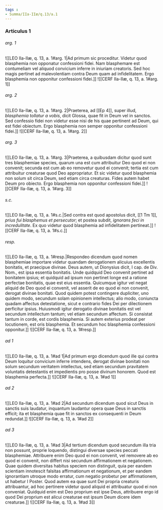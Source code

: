 ```yaml
---
tags : 
- Summa/IIa-IIæ/q.13/a.1
---
```


### Articulus 1

###### arg. 1
![[LEO IIa-IIæ, q. 13, a. 1#arg. 1|Ad primum sic proceditur. Videtur quod blasphemia non opponatur confessioni fidei. Nam blasphemare est contumeliam vel aliquod convicium inferre in iniuriam creatoris. Sed hoc magis pertinet ad malevolentiam contra Deum quam ad infidelitatem. Ergo blasphemia non opponitur confessioni fidei.]]
![[CERF IIa-IIæ, q. 13, a. 1#arg. 1]]

###### arg. 2
![[LEO IIa-IIæ, q. 13, a. 1#arg. 2|Praeterea, ad [[Ep 4]], super illud, *blasphemia tollatur a vobis*, dicit Glossa, quae fit in Deum vel in sanctos. Sed confessio fidei non videtur esse nisi de his quae pertinent ad Deum, qui est fidei obiectum. Ergo blasphemia non semper opponitur confessioni fidei.]]
![[CERF IIa-IIæ, q. 13, a. 1#arg. 2]]

###### arg. 3
![[LEO IIa-IIæ, q. 13, a. 1#arg. 3|Praeterea, a quibusdam dicitur quod sunt tres blasphemiae species, quarum una est cum attribuitur Deo quod ei non convenit; secunda est cum ab eo removetur quod ei convenit; tertia est cum attribuitur creaturae quod Deo appropriatur. Et sic videtur quod blasphemia non solum sit circa Deum, sed etiam circa creaturas. Fides autem habet Deum pro obiecto. Ergo blasphemia non opponitur confessioni fidei.]]
![[CERF IIa-IIæ, q. 13, a. 1#arg. 3]]

###### s.c.
![[LEO IIa-IIæ, q. 13, a. 1#s.c.|Sed contra est quod apostolus dicit, [[1 Tm 1]], *prius fui blasphemus et persecutor*; et postea subdit, *ignorans feci in incredulitate*. Ex quo videtur quod blasphemia ad infidelitatem pertineat.]]
![[CERF IIa-IIæ, q. 13, a. 1#s.c.]]

###### resp.
![[LEO IIa-IIæ, q. 13, a. 1#resp.|Respondeo dicendum quod nomen blasphemiae importare videtur quandam derogationem alicuius excellentis bonitatis, et praecipue divinae. Deus autem, ut Dionysius dicit, I cap. de Div. Nom., est ipsa essentia bonitatis. Unde quidquid Deo convenit pertinet ad bonitatem ipsius; et quidquid ad ipsum non pertinet longe est a ratione perfectae bonitatis, quae est eius essentia. Quicumque igitur vel negat aliquid de Deo quod ei convenit, vel asserit de eo quod ei non convenit, derogat divinae bonitati. Quod quidem potest contingere dupliciter, uno quidem modo, secundum solam opinionem intellectus; alio modo, coniuncta quadam affectus detestatione, sicut e contrario fides Dei per dilectionem perficitur ipsius. Huiusmodi igitur derogatio divinae bonitatis est vel secundum intellectum tantum; vel etiam secundum affectum. Si consistat tantum in corde, est cordis blasphemia. Si autem exterius prodeat per locutionem, est oris blasphemia. Et secundum hoc blasphemia confessioni opponitur.]]
![[CERF IIa-IIæ, q. 13, a. 1#resp.]]

###### ad 1
![[LEO IIa-IIæ, q. 13, a. 1#ad 1|Ad primum ergo dicendum quod ille qui contra Deum loquitur convicium inferre intendens, derogat divinae bonitati non solum secundum veritatem intellectus, sed etiam secundum pravitatem voluntatis detestantis et impedientis pro posse divinum honorem. Quod est blasphemia perfecta.]]
![[CERF IIa-IIæ, q. 13, a. 1#ad 1]]

###### ad 2
![[LEO IIa-IIæ, q. 13, a. 1#ad 2|Ad secundum dicendum quod sicut Deus in sanctis suis laudatur, inquantum laudantur opera quae Deus in sanctis efficit; ita et blasphemia quae fit in sanctos ex consequenti in Deum redundat.]]
![[CERF IIa-IIæ, q. 13, a. 1#ad 2]]

###### ad 3
![[LEO IIa-IIæ, q. 13, a. 1#ad 3|Ad tertium dicendum quod secundum illa tria non possunt, proprie loquendo, distingui diversae species peccati blasphemiae. Attribuere enim Deo quod ei non convenit, vel removere ab eo quod ei convenit, non differt nisi secundum affirmationem et negationem. Quae quidem diversitas habitus speciem non distinguit, quia per eandem scientiam innotescit falsitas affirmationum et negationum, et per eandem ignorantiam utroque modo erratur, cum negatio probetur per affirmationem, ut habetur I Poster. Quod autem ea quae sunt Dei propria creaturis attribuantur, ad hoc pertinere videtur quod aliquid ei attribuatur quod ei non conveniat. Quidquid enim est Deo proprium est ipse Deus, attribuere ergo id quod Dei proprium est alicui creaturae est ipsum Deum dicere idem creaturae.]]
![[CERF IIa-IIæ, q. 13, a. 1#ad 3]]

